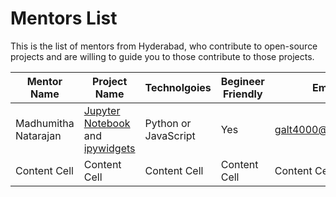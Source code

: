 # Mentors List

This is the list of mentors from Hyderabad, who contribute to open-source projects and are willing to guide you to 
those contribute to those projects. 

| Mentor Name  | Project Name | Technolgoies | Begineer Friendly | Email | WhatsApp | [Coderplex Chatroom](https://chat.coderplex.org) 
| ----- | ------- | ------------ | ------- | ------ | ----- | -------- |
| Madhumitha Natarajan | [Jupyter Notebook](https://github.com/jupyter/notebook) and [ipywidgets](https://github.com/jupyter-widgets/ipywidgets) | Python or JavaScript | Yes | galt4000@gmail.com | 9500653222 | Madhu94#3483 |
| Content Cell    | Content Cell  | Content Cell | Content Cell | Content Cell | Content Cell | Content Cell
